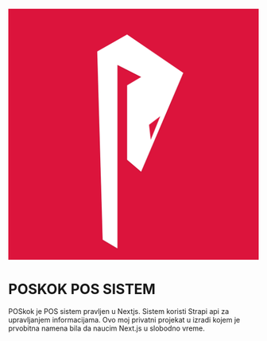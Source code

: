 ![This is an image](https://github.com/AlturaDesigner/POSkok/blob/main/poskok-red-bg.png)
# POSKOK POS SISTEM

POSkok je POS sistem pravljen u Nextjs. Sistem koristi Strapi api za upravljanjem informacijama.
Ovo moj privatni projekat u izradi kojem je prvobitna namena bila da naucim Next.js u slobodno vreme.


